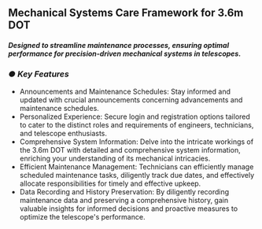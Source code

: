 <!DOCTYPE html>
<html lang="en">
  <head>
    <meta charset="UTF-8">
    <meta name="viewport" content="width=device-width, initial-scale=1.0">
</head>
  <body>
    <h2><strong>Mechanical Systems Care Framework for 3.6m DOT</strong></h2>
    <h5>Designed to streamline maintenance processes, ensuring optimal performance for precision-driven mechanical systems in telescopes.</h5>
    <h3><i>● Key Features</i></h3>
    <ul>
  <li>Announcements and Maintenance Schedules: Stay informed and updated with crucial announcements concerning advancements and maintenance schedules.</li>
  <li>Personalized Experience: Secure login and registration options tailored to cater to the distinct roles and requirements of engineers, technicians, and telescope enthusiasts.</li>
  <li>Comprehensive System Information: Delve into the intricate workings of the 3.6m DOT with detailed and comprehensive system information, enriching your understanding of its mechanical intricacies.</li>
  <li>Efficient Maintenance Management: Technicians can efficiently manage scheduled maintenance tasks, diligently track due dates, and effectively allocate responsibilities for timely and effective upkeep.</li>
  <li>Data Recording and History Preservation: By diligently recording maintenance data and preserving a comprehensive history, gain valuable insights for informed decisions and proactive measures to optimize the telescope's performance.</li>
</ul>

  </body>
</html>










